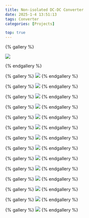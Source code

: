 ```yaml
---
title: Non-isolated DC-DC Converter
date: 2025-1-4 13:51:13
tags: Converter
categories: [Projects]

top: true
---
```


{% gallery %} 

![](https://cdn.jsdelivr.net/gh/Apollo-kernel/PicGo-kernel/media202501041338016.jpg)

{% endgallery %}

<!-- more -->

{% gallery %}
![](https://cdn.jsdelivr.net/gh/Apollo-kernel/PicGo-kernel/media202501041333891.jpg)
{% endgallery %}

{% gallery %}
![](https://cdn.jsdelivr.net/gh/Apollo-kernel/PicGo-kernel/media202501041335623.jpg)
{% endgallery %}

{% gallery %}
![](https://cdn.jsdelivr.net/gh/Apollo-kernel/PicGo-kernel/media202501041336808.jpg)
{% endgallery %}

{% gallery %}
![](https://cdn.jsdelivr.net/gh/Apollo-kernel/PicGo-kernel/media202501041336628.jpg)
{% endgallery %}

{% gallery %}
![](https://cdn.jsdelivr.net/gh/Apollo-kernel/PicGo-kernel/media202501041337962.jpg)
{% endgallery %}

{% gallery %}
![](https://cdn.jsdelivr.net/gh/Apollo-kernel/PicGo-kernel/media202501041337598.jpg)
{% endgallery %}

{% gallery %}
![](https://cdn.jsdelivr.net/gh/Apollo-kernel/PicGo-kernel/media202501041337901.jpg)
{% endgallery %}

{% gallery %}
![](https://cdn.jsdelivr.net/gh/Apollo-kernel/PicGo-kernel/media202501041338439.jpg)
{% endgallery %}

{% gallery %}
![](https://cdn.jsdelivr.net/gh/Apollo-kernel/PicGo-kernel/media202501041338016.jpg)
{% endgallery %}

{% gallery %}
![](https://cdn.jsdelivr.net/gh/Apollo-kernel/PicGo-kernel/media202501041338376.jpg)
{% endgallery %}

{% gallery %}
![](https://cdn.jsdelivr.net/gh/Apollo-kernel/PicGo-kernel/media202501041339569.jpg)
{% endgallery %}

{% gallery %}
![](https://cdn.jsdelivr.net/gh/Apollo-kernel/PicGo-kernel/media202501041339501.jpg)
{% endgallery %}

{% gallery %}
![](https://cdn.jsdelivr.net/gh/Apollo-kernel/PicGo-kernel/media202501041339484.jpg)
{% endgallery %}

{% gallery %}
![](https://cdn.jsdelivr.net/gh/Apollo-kernel/PicGo-kernel/media202501041339800.jpg)
{% endgallery %}